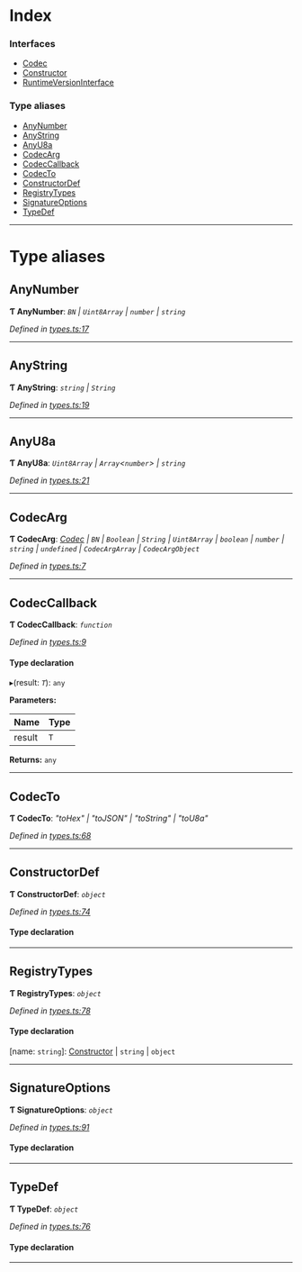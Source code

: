 

# Index

### Interfaces

* [Codec](../interfaces/_types_.codec.md)
* [Constructor](../interfaces/_types_.constructor.md)
* [RuntimeVersionInterface](../interfaces/_types_.runtimeversioninterface.md)

### Type aliases

* [AnyNumber](_types_.md#anynumber)
* [AnyString](_types_.md#anystring)
* [AnyU8a](_types_.md#anyu8a)
* [CodecArg](_types_.md#codecarg)
* [CodecCallback](_types_.md#codeccallback)
* [CodecTo](_types_.md#codecto)
* [ConstructorDef](_types_.md#constructordef)
* [RegistryTypes](_types_.md#registrytypes)
* [SignatureOptions](_types_.md#signatureoptions)
* [TypeDef](_types_.md#typedef)

---

# Type aliases

<a id="anynumber"></a>

##  AnyNumber

**Ƭ AnyNumber**: *`BN` \| `Uint8Array` \| `number` \| `string`*

*Defined in [types.ts:17](https://github.com/polkadot-js/api/blob/1ea1f6f/packages/types/src/types.ts#L17)*

___
<a id="anystring"></a>

##  AnyString

**Ƭ AnyString**: *`string` \| `String`*

*Defined in [types.ts:19](https://github.com/polkadot-js/api/blob/1ea1f6f/packages/types/src/types.ts#L19)*

___
<a id="anyu8a"></a>

##  AnyU8a

**Ƭ AnyU8a**: *`Uint8Array` \| `Array`<`number`> \| `string`*

*Defined in [types.ts:21](https://github.com/polkadot-js/api/blob/1ea1f6f/packages/types/src/types.ts#L21)*

___
<a id="codecarg"></a>

##  CodecArg

**Ƭ CodecArg**: *[Codec](../interfaces/_types_.codec.md) \| `BN` \| `Boolean` \| `String` \| `Uint8Array` \| `boolean` \| `number` \| `string` \| `undefined` \| `CodecArgArray` \| `CodecArgObject`*

*Defined in [types.ts:7](https://github.com/polkadot-js/api/blob/1ea1f6f/packages/types/src/types.ts#L7)*

___
<a id="codeccallback"></a>

##  CodecCallback

**Ƭ CodecCallback**: *`function`*

*Defined in [types.ts:9](https://github.com/polkadot-js/api/blob/1ea1f6f/packages/types/src/types.ts#L9)*

#### Type declaration
▸(result: *`T`*): `any`

**Parameters:**

| Name | Type |
| ------ | ------ |
| result | `T` |

**Returns:** `any`

___
<a id="codecto"></a>

##  CodecTo

**Ƭ CodecTo**: *"toHex" \| "toJSON" \| "toString" \| "toU8a"*

*Defined in [types.ts:68](https://github.com/polkadot-js/api/blob/1ea1f6f/packages/types/src/types.ts#L68)*

___
<a id="constructordef"></a>

##  ConstructorDef

**Ƭ ConstructorDef**: *`object`*

*Defined in [types.ts:74](https://github.com/polkadot-js/api/blob/1ea1f6f/packages/types/src/types.ts#L74)*

#### Type declaration

[index: `string`]: [Constructor](../interfaces/_types_.constructor.md)<`T`>

___
<a id="registrytypes"></a>

##  RegistryTypes

**Ƭ RegistryTypes**: *`object`*

*Defined in [types.ts:78](https://github.com/polkadot-js/api/blob/1ea1f6f/packages/types/src/types.ts#L78)*

#### Type declaration

[name: `string`]: [Constructor](../interfaces/_types_.constructor.md) \| `string` \| `object`

___
<a id="signatureoptions"></a>

##  SignatureOptions

**Ƭ SignatureOptions**: *`object`*

*Defined in [types.ts:91](https://github.com/polkadot-js/api/blob/1ea1f6f/packages/types/src/types.ts#L91)*

#### Type declaration

___
<a id="typedef"></a>

##  TypeDef

**Ƭ TypeDef**: *`object`*

*Defined in [types.ts:76](https://github.com/polkadot-js/api/blob/1ea1f6f/packages/types/src/types.ts#L76)*

#### Type declaration

[index: `string`]: [Codec](../interfaces/_types_.codec.md)

___

